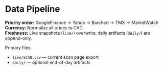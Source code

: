 # Data Pipeline

**Priority order:** GoogleFinance → Yahoo → Barchart → TMX → MarketWatch  
**Currency:** Normalize all prices to CAD.  
**Freshness:** Live snapshots (`live/`) overwrite; daily artifacts (`daily/`) are append-only.

Primary files:
- `live/SCAN.csv` — current scan page export
- `daily/` — optional end-of-day artifacts
